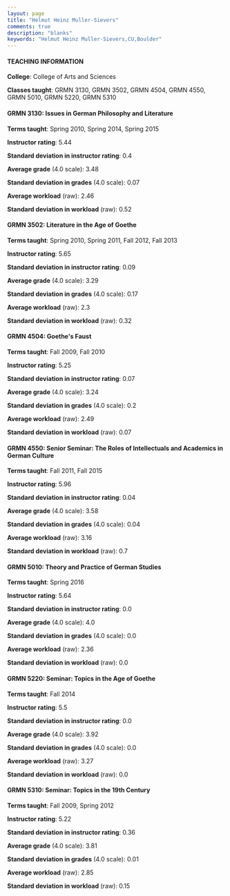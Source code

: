 ```yaml
---
layout: page
title: "Helmut Heinz Muller-Sievers" 
comments: true
description: "blanks"
keywords: "Helmut Heinz Muller-Sievers,CU,Boulder"
---
```

<head>
<script src="https://ajax.googleapis.com/ajax/libs/jquery/2.1.3/jquery.min.js"></script>
<script src="https://dl.dropboxusercontent.com/s/pc42nxpaw1ea4o9/highcharts.js?dl=0"></script>
<!-- <script src="../assets/js/highcharts.js"></script> -->
<style type="text/css">@font-face {
	font-family: "Bebas Neue";
	src: url(https://www.filehosting.org/file/details/544349/BebasNeue Regular.otf) format("opentype");
	}
	h1.Bebas { 
		font-family: "Bebas Neue", Verdana, Tahoma;
	}
</style>
</head>
	   
#### TEACHING INFORMATION

**College**: College of Arts and Sciences

**Classes taught**: GRMN 3130, GRMN 3502, GRMN 4504, GRMN 4550, GRMN 5010, GRMN 5220, GRMN 5310

#### GRMN 3130: Issues in German Philosophy and Literature

**Terms taught**: Spring 2010, Spring 2014, Spring 2015

**Instructor rating**: 5.44

**Standard deviation in instructor rating**: 0.4

**Average grade** (4.0 scale): 3.48

**Standard deviation in grades** (4.0 scale): 0.07

**Average workload** (raw): 2.46

**Standard deviation in workload** (raw): 0.52

#### GRMN 3502: Literature in the Age of Goethe

**Terms taught**: Spring 2010, Spring 2011, Fall 2012, Fall 2013

**Instructor rating**: 5.65

**Standard deviation in instructor rating**: 0.09

**Average grade** (4.0 scale): 3.29

**Standard deviation in grades** (4.0 scale): 0.17

**Average workload** (raw): 2.3

**Standard deviation in workload** (raw): 0.32

#### GRMN 4504: Goethe's Faust

**Terms taught**: Fall 2009, Fall 2010

**Instructor rating**: 5.25

**Standard deviation in instructor rating**: 0.07

**Average grade** (4.0 scale): 3.24

**Standard deviation in grades** (4.0 scale): 0.2

**Average workload** (raw): 2.49

**Standard deviation in workload** (raw): 0.07

#### GRMN 4550: Senior Seminar: The Roles of Intellectuals and Academics in German Culture

**Terms taught**: Fall 2011, Fall 2015

**Instructor rating**: 5.96

**Standard deviation in instructor rating**: 0.04

**Average grade** (4.0 scale): 3.58

**Standard deviation in grades** (4.0 scale): 0.04

**Average workload** (raw): 3.16

**Standard deviation in workload** (raw): 0.7

#### GRMN 5010: Theory and Practice of German Studies

**Terms taught**: Spring 2016

**Instructor rating**: 5.64

**Standard deviation in instructor rating**: 0.0

**Average grade** (4.0 scale): 4.0

**Standard deviation in grades** (4.0 scale): 0.0

**Average workload** (raw): 2.36

**Standard deviation in workload** (raw): 0.0

#### GRMN 5220: Seminar: Topics in the Age of Goethe

**Terms taught**: Fall 2014

**Instructor rating**: 5.5

**Standard deviation in instructor rating**: 0.0

**Average grade** (4.0 scale): 3.92

**Standard deviation in grades** (4.0 scale): 0.0

**Average workload** (raw): 3.27

**Standard deviation in workload** (raw): 0.0

#### GRMN 5310: Seminar: Topics in the 19th Century

**Terms taught**: Fall 2009, Spring 2012

**Instructor rating**: 5.22

**Standard deviation in instructor rating**: 0.36

**Average grade** (4.0 scale): 3.81

**Standard deviation in grades** (4.0 scale): 0.01

**Average workload** (raw): 2.85

**Standard deviation in workload** (raw): 0.15

